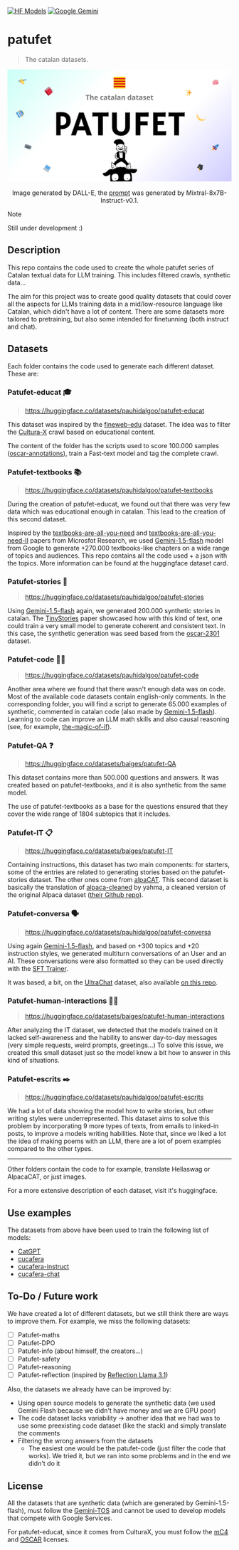 <!--- BADGES: START --->
[![HF Models](<https://img.shields.io/badge/%F0%9F%A4%97-datasets-yellow>)](https://huggingface.co/collections/pauhidalgoo/patufet-66ca6dd3888e99a28dd616ae)
[![Google Gemini](https://img.shields.io/badge/Google%20Gemini-886FBF?logo=googlegemini&logoColor=fff)](#)
<!--- BADGES: END --->

# patufet
> The catalan datasets. 

<div align="center">
    <img src="./media/Patufet_complet.png" alt="Description of Image">
    <p>Image generated by DALL-E, the <a href="https://huggingface.co/datasets/HuggingFaceTB/miscellaneous/blob/main/cosmopedia_dalle_prompt_by_mixtral.txt">prompt</a> was generated by Mixtral-8x7B-Instruct-v0.1.</p>
</div>

> [!NOTE]
> Still under development :)

## Description

This repo contains the code used to create the whole patufet series of Catalan textual data for LLM training. This includes filtered crawls, synthetic data...

The aim for this project was to create good quality datasets that could cover all the aspects for LLMs training data in a mid/low-resource language like Catalan, which didn't have a lot of content. There are some datasets more tailored to pretraining, but also some intended for finetunning (both instruct and chat).

## Datasets

Each folder contains the code used to generate each different dataset. These are:

### Patufet-educat 🎓
> https://huggingface.co/datasets/pauhidalgoo/patufet-educat

This dataset was inspired by the [fineweb-edu](https://huggingface.co/datasets/HuggingFaceFW/fineweb-edu) dataset. The idea was to filter the [Cultura-X](https://huggingface.co/datasets/uonlp/CulturaX) crawl based on educational content.

The content of the folder has the scripts used to score 100.000 samples ([oscar-annotations](https://huggingface.co/datasets/pauhidalgoo/oscar-ca-annotations)), train a Fast-text model and tag the complete crawl. 


### Patufet-textbooks 📚
> https://huggingface.co/datasets/pauhidalgoo/patufet-textbooks

During the creation of patufet-educat, we found out that there was very few data which was educational enough in catalan. This lead to the creation of this second dataset.

Inspired by the [textbooks-are-all-you-need](https://arxiv.org/abs/2306.11644) and [textbooks-are-all-you-need-II](https://arxiv.org/abs/2309.05463) papers from Microsfot Research, we used [Gemini-1.5-flash](https://ai.google.dev/gemini-api) model from Google to generate +270.000 textbooks-like chapters on a wide range of topics and audiences. This repo contains all the code used + a json with the topics. More information can be found at the huggingface dataset card.

### Patufet-stories 🌙
> https://huggingface.co/datasets/pauhidalgoo/patufet-stories

Using [Gemini-1.5-flash](https://ai.google.dev/gemini-api) again, we generated 200.000 synthetic stories in catalan. The [TinyStories](https://arxiv.org/abs/2305.07759) paper showcased how with this kind of text, one could train a very small model to generate coherent and consistent text. In this case, the synthetic generation was seed based from the [oscar-2301](https://huggingface.co/datasets/oscar-corpus/OSCAR-2301) dataset.

### Patufet-code 👨‍💻
> https://huggingface.co/datasets/pauhidalgoo/patufet-code

Another area where we found that there wasn't enough data was on code. Most of the available code datasets contain english-only comments. In the corresponding folder, you will find a script to generate 65.000 examples of synthetic, commented in catalan code (also made by [Gemini-1.5-flash](https://ai.google.dev/gemini-api)). Learning to code can improve an LLM math skills and also causal reasoning (see, for example, [the-magic-of-if](https://aclanthology.org/2023.findings-acl.574.pdf)).

### Patufet-QA ❓
> https://huggingface.co/datasets/baiges/patufet-QA

This dataset contains more than 500.000 questions and answers. It was created based on patufet-textbooks, and it is also synthetic from the same model. 

The use of patufet-textbooks as a base for the questions ensured that they cover the wide range of 1804 subtopics that it includes.

### Patufet-IT 📋
> https://huggingface.co/datasets/baiges/patufet-IT

Containing instructions, this dataset has two main components: for starters, some of the entries are related to generating stories based on the patufet-stories dataset. The other ones come from [alpaCAT](./alpaCAT/). This second dataset is basically the translation of [alpaca-cleaned](https://huggingface.co/datasets/yahma/alpaca-cleaned) by yahma, a cleaned version of the original Alpaca dataset ([their Github repo](https://github.com/gururise/AlpacaDataCleaned)). 

### Patufet-conversa 🗣️
> https://huggingface.co/datasets/pauhidalgoo/patufet-conversa

Using again [Gemini-1.5-flash](https://ai.google.dev/gemini-api), and based on +300 topics and +20 instruction styles, we generated multiturn conversations of an User and an AI. These conversations were also formatted so they can be used directly with the [SFT Trainer](https://huggingface.co/docs/trl/sft_trainer).

It was based, a bit, on the [UltraChat](https://github.com/thunlp/UltraChat) dataset, also available [on this repo](https://github.com/thunlp/UltraChat).

### Patufet-human-interactions 🧍‍♂️
> https://huggingface.co/datasets/baiges/patufet-human-interactions

After analyzing the IT dataset, we detected that the models trained on it lacked self-awareness and the hability to answer day-to-day messages (very simple requests, weird prompts, greetings...) To solve this issue, we created this small dataset just so the model knew a bit how to answer in this kind of situations.

### Patufet-escrits ✒️
> https://huggingface.co/datasets/pauhidalgoo/patufet-escrits

We had a lot of data showing the model how to write stories, but other writing styles were underrepresented. This dataset aims to solve this problem by incorporating 9 more types of texts, from emails to linked-in posts, to improve a models writing habilities. Note that, since we liked a lot the idea of making poems with an LLM, there are a lot of poem examples compared to the other types.

----------------

Other folders contain the code to for example, translate Hellaswag or AlpacaCAT, or just images.

For a more extensive description of each dataset, visit it's huggingface.

## Use examples

The datasets from above have been used to train the following list of models:
- [CatGPT](https://huggingface.co/baiges/CatGPT)
- [cucafera](https://huggingface.co/pauhidalgoo/cucafera)
- [cucafera-instruct](https://huggingface.co/pauhidalgoo/cucafera-instruct)
- [cucafera-chat](https://huggingface.co/pauhidalgoo/cucafera-chat)


## To-Do / Future work 

We have created a lot of different datasets, but we still think there are ways to improve them. For example, we miss the following datasets:
- [ ] Patufet-maths
- [ ] Patufet-DPO
- [ ] Patufet-info (about himself, the creators...)
- [ ] Patufet-safety
- [ ] Patufet-reasoning
- [ ] Patufet-reflection (inspired by [Reflection Llama 3.1](https://huggingface.co/mattshumer/Reflection-Llama-3.1-70B))

Also, the datasets we already have can be improved by:
- Using open source models to generate the synthetic data (we used Gemini Flash because we didn't have money and we are GPU poor)
- The code dataset lacks variability -> another idea that we had was to use some preexisting code dataset (like the stack) and simply translate the comments
- Filtering the wrong answers from the datasets
  - The easiest one would be the patufet-code (just filter the code that works). We tried it, but we ran into some problems and in the end we didn't do it

## License

All the datasets that are synthetic data (which are generated by Gemini-1.5-flash), must follow the [Gemini-TOS](https://ai.google.dev/gemini-api/terms) and cannot be used to develop models that compete with Google Services.

For patufet-educat, since it comes from CulturaX, you must follow the [mC4](https://huggingface.co/datasets/allenai/c4#license) and [OSCAR](https://huggingface.co/datasets/oscar-corpus/OSCAR-2301#licensing-information) licenses.
